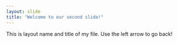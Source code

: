 ```yaml
---
layout: slide
title: "Welcome to our second slide!"
---
```

This is layout name and title of my file.
Use the left arrow to go back!
